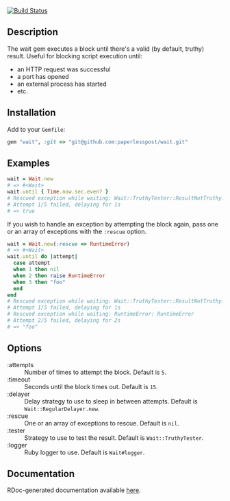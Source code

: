 [![Build Status](https://travis-ci.org/paperlesspost/wait.png?branch=master)](https://travis-ci.org/paperlesspost/wait)

## Description

The wait gem executes a block until there's a valid (by default, truthy) result. Useful for blocking script execution until:
* an HTTP request was successful
* a port has opened
* an external process has started
* etc.

## Installation

Add to your `Gemfile`:

```ruby
gem "wait", :git => "git@github.com:paperlesspost/wait.git"
```

## Examples

```ruby
wait = Wait.new
# => #<Wait>
wait.until { Time.now.sec.even? }
# Rescued exception while waiting: Wait::TruthyTester::ResultNotTruthy: false
# Attempt 1/5 failed, delaying for 1s
# => true
```

If you wish to handle an exception by attempting the block again, pass one or an array of exceptions with the `:rescue` option.

```ruby
wait = Wait.new(:rescue => RuntimeError)
# => #<Wait>
wait.until do |attempt|
  case attempt
  when 1 then nil
  when 2 then raise RuntimeError
  when 3 then "foo"
  end
end
# Rescued exception while waiting: Wait::TruthyTester::ResultNotTruthy: nil
# Attempt 1/5 failed, delaying for 1s
# Rescued exception while waiting: RuntimeError: RuntimeError
# Attempt 2/5 failed, delaying for 2s
# => "foo"
```

## Options

<dl>
  <dt>:attempts</dt>
  <dd>Number of times to attempt the block. Default is <code>5</code>.</dd>
  <dt>:timeout</dt>
  <dd>Seconds until the block times out. Default is <code>15</code>.</dd>
  <dt>:delayer</dt>
  <dd>Delay strategy to use to sleep in between attempts. Default is <code>Wait::RegularDelayer.new</code>.</dd>
  <dt>:rescue</dt>
  <dd>One or an array of exceptions to rescue. Default is <code>nil</code>.</dd>
  <dt>:tester</dt>
  <dd>Strategy to use to test the result. Default is <code>Wait::TruthyTester</code>.</dd>
  <dt>:logger</dt>
  <dd>Ruby logger to use. Default is <code>Wait#logger</code>.</dd>
</dl>

## Documentation

RDoc-generated documentation available [here](http://paperlesspost.github.com/wait/).
